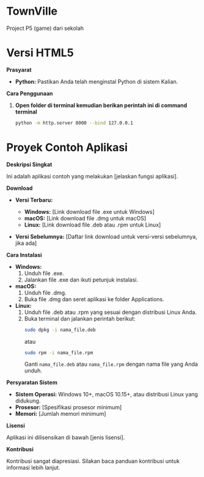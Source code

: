 # TownVille
Project P5 (game) dari sekolah


# Versi HTML5

**Prasyarat**

* **Python:** Pastikan Anda telah menginstal Python di sistem Kalian.

**Cara Penggunaan**

1. **Open folder di terminal kemudian berikan perintah ini di command terminal**
   ```bash
   python -m http.server 8000 --bind 127.0.0.1

# Proyek Contoh Aplikasi

**Deskripsi Singkat**

Ini adalah aplikasi contoh yang melakukan [jelaskan fungsi aplikasi].

**Download**

* **Versi Terbaru:**
  * **Windows:** [Link download file .exe untuk Windows]
  * **macOS:** [Link download file .dmg untuk macOS]
  * **Linux:** [Link download file .deb atau .rpm untuk Linux]

* **Versi Sebelumnya:**
  [Daftar link download untuk versi-versi sebelumnya, jika ada]

**Cara Instalasi**

* **Windows:**
  1. Unduh file .exe.
  2. Jalankan file .exe dan ikuti petunjuk instalasi.
* **macOS:**
  1. Unduh file .dmg.
  2. Buka file .dmg dan seret aplikasi ke folder Applications.
* **Linux:**
  1. Unduh file .deb atau .rpm yang sesuai dengan distribusi Linux Anda.
  2. Buka terminal dan jalankan perintah berikut:
     ```bash
     sudo dpkg -i nama_file.deb
     ```
     atau
     ```bash
     sudo rpm -i nama_file.rpm
     ```
     Ganti `nama_file.deb` atau `nama_file.rpm` dengan nama file yang Anda unduh.

**Persyaratan Sistem**

* **Sistem Operasi:** Windows 10+, macOS 10.15+, atau distribusi Linux yang didukung.
* **Prosesor:** [Spesifikasi prosesor minimum]
* **Memori:** [Jumlah memori minimum]

**Lisensi**

Aplikasi ini dilisensikan di bawah [jenis lisensi].

**Kontribusi**

Kontribusi sangat diapresiasi. Silakan baca panduan kontribusi untuk informasi lebih lanjut.
